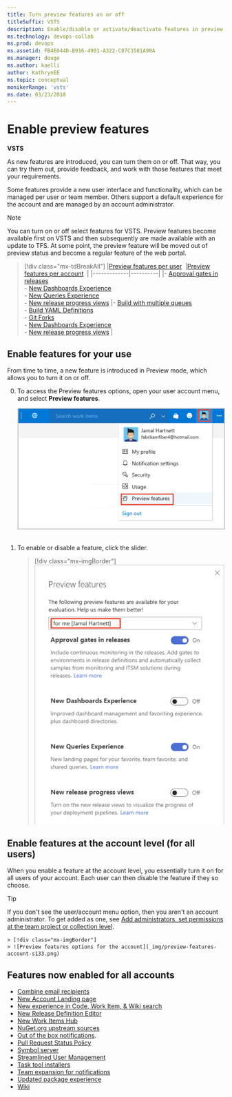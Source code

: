 ```yaml
---
title: Turn preview features on or off 
titleSuffix: VSTS
description: Enable/disable or activate/deactivate features in preview at the user, team project, or account level  
ms.technology: devops-collab
ms.prod: devops
ms.assetid: FB4E044D-B916-4901-A322-C87C3581A90A
ms.manager: douge
ms.author: kaelli
author: KathrynEE
ms.topic: conceptual
monikerRange: 'vsts'
ms.date: 03/23/2018 
---
```



# Enable preview features 

<b>VSTS</b>

As new features are introduced, you can turn them on or off. That way, you can try them out, provide feedback, and work with those features that meet your requirements.  

Some features provide a new user interface and functionality, which can be managed per user or team member. Others support a default experience for the account and are managed by an account administrator. 
 
> [!NOTE]   
> You can turn on or off select features for VSTS. Preview features become available first on VSTS and then subsequently are made available with an update to TFS. At some point, the preview feature will be moved out of preview status and become a regular feature of the web portal.  

> [!div class="mx-tdBreakAll"] 
> |[Preview features per user](#user-level)  |[Preview features per account](#account-level)  |
> |-------------|----------|
> |- [Approval gates in releases](../pipelines/release/approvals/index.md)<br/>- [New Dashboards Experience](../report/dashboards/dashboards.md)<br/>- [New Queries Experience](../work/track/view-run-query.md)<br/>- [New release progress views](../pipelines/preview/new-release-summary.md) |- [Build with multiple queues](https://github.com/Microsoft/vsts-agent/blob/master/docs/preview/yamlgettingstarted.md)<br/>- [Build YAML Definitions](../pipelines/get-started-yaml.md)<br/>- [Git Forks](../git/concepts/forks.md)<br/>- [New Dashboards Experience](../report/dashboards/dashboards.md)<br/>- [New release progress views](../pipelines/preview/new-release-summary.md) |

<a id="user-level">  </a>
## Enable features for your use  

From time to time, a new feature is introduced in Preview mode, which allows you to turn it on or off. 

0. To access the Preview features options, open your user account menu, and select **Preview features**. 

	<img src="../_shared/_img/preview-features-open.png" alt="Open Preview Features" style="border: 1px solid #C3C3C3;" />     

0. To enable or disable a feature, click the slider. 

	> [!div class="mx-imgBorder"]  
	> ![Preview features options for yourself](_img/preview-features-user-level-s133.png) 


<a id="account-level">  </a>
## Enable features at the account level (for all users)  

When you enable a feature at the account level, you essentially turn it on for all users of your account. Each user can then disable the feature if they so choose.

> [!TIP]  
> If you don't see the user/account menu option, then you aren't an account administrator. To get added as one, see [Add administrators, set permissions at the team project or collection level](../security/set-project-collection-level-permissions.md).  

	> [!div class="mx-imgBorder"]  
	> ![Preview features options for the account](_img/preview-features-account-s133.png)


## Features now enabled for all accounts 
- [Combine email recipients](manage-team-notifications.md) 
- [New Account Landing page](../user-guide/account-home-pages.md)  
- [New experience in Code, Work Item, & Wiki search](https://docs.microsoft.com/vsts/release-notes/2017/oct-06-vsts#code)   
- [New Release Definition Editor](../pipelines/release/define-multistage-release-process.md) 
- [New Work Items Hub](../work/work-items/view-add-work-items.md)   
- [NuGet.org upstream sources](../package/nuget/upstream-sources.md) 
- [Out of the box notifications](../notifications/manage-personal-notifications.md).   
- [Pull Request Status Policy](../git/how-to/pr-status-policy.md) 
- [Symbol server](../pipelines/symbols/index.md)  
- [Streamlined User Management](../accounts/add-account-users-assign-access-levels.md)   
- [Task tool installers](../pipelines/process/tasks.md#tool-installers) 
- [Team expansion for notifications](manage-team-notifications.md)
- [Updated package experience](../package/index.md) 
- [Wiki](add-edit-wiki.md)  

<!---
<a id="wiki">  </a>
## Wiki 

You can enable a built-in Wiki for your team project. This feature is in preview and when enabled adds a **Wiki** hub from which you can [view and edit wiki pages](add-edit-wiki.md). If you were using the Wiki Marketplace extension, you can [migrate your existing pages to the new team project wiki](migrate-extension-wiki-pages.md). 


<a id="oob-notifications">  </a>
## Out of the box notifications 

With out-of-the-box notifications, users automatically receive notifications for events such as:

* The user is assigned a work item  
* The user is added or removed as a reviewer to a pull request  
* The user has a pull request that is updated  
* The user has a build that completes  

These subscriptions appear in the new user notifications experience, and users can easily choose to opt out of any of them. To learn more, see [Manage personal notifications](../notifications/manage-personal-notifications.md). 



<a id="team-expansion-notifications">  </a>
## Team expansion for notifications 

Enable this feature for your account when you want notifications to be sent by default for all team-associated events. Such events include when pull requests are created or updated. Team admins can choose to opt-out of these notifications. See [Manage team notifications](manage-team-notifications.md).  
 

<a id="task-tool-installers">  </a>
### Task tool installers

You can use tool installer tasks to enable your build or release process to lazily install tool sets. So now you can install dependencies on hosted agents and test and validate your app on multiple versions of a tool set. 

-->

